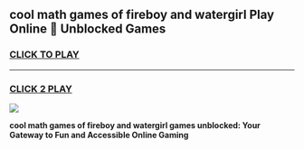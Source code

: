 
## cool math games of fireboy and watergirl Play Online 👋 Unblocked Games
<h3>
<a href="https://news.freeplayer.one?title=cool_math_games_of_fireboy_and_watergirl&ref=17CMG">CLICK TO PLAY</a></h3>
<hr>

<h3>
<a href="https://news.freeplayer.one?title=cool_math_games_of_fireboy_and_watergirl&ref=17CMG">CLICK 2 PLAY</a>
  
</h3>

<a href="https://news.freeplayer.one?title=cool_math_games_of_fireboy_and_watergirl&ref=17CMG/"><img src="https://clearcache.store/games.png"></a>


**cool math games of fireboy and watergirl games unblocked: Your Gateway to Fun and Accessible Online Gaming**
